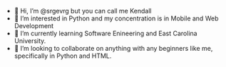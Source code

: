 - 👋 Hi, I’m @srgevrg but you can call me Kendall
- 👀 I’m interested in Python and my concentration is in Mobile and Web Development
- 🌱 I’m currently learning Software Enineering and East Carolina University.
- 💞️ I’m looking to collaborate on anything with any beginners like me, specifically in Python and HTML.


<!---
srgevrg/srgevrg is a ✨ special ✨ repository because its `README.md` (this file) appears on your GitHub profile.
You can click the Preview link to take a look at your changes.
--->
